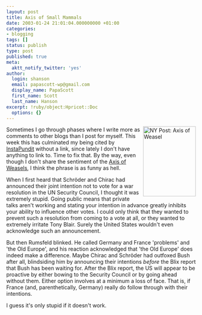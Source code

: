 ```yaml
---
layout: post
title: Axis of Small Mammals
date: 2003-01-24 21:01:04.000000000 +01:00
categories:
- blogging
tags: []
status: publish
type: post
published: true
meta:
  aktt_notify_twitter: 'yes'
author:
  login: shanson
  email: papascott-wp@gmail.com
  display_name: PapaScott
  first_name: Scott
  last_name: Hanson
excerpt: !ruby/object:Hpricot::Doc
  options: {}
---
```

<p><a href="http://nypost.com/"><img alt="NY Post: Axis of Weasel" src="http://www.papascott.de/wordpress/wp-content/uploads/2003/01/nyp_axis.gif" width="140" height="186" border="0" align="right" /></a> Sometimes I go through phases where I write more as comments to other blogs than I post for myself. This week this has culminated my being cited by  <a title="Instapundit.com" href="http://www.instapundit.com/archives/006988.php#006988">InstaPundit</a> without a link, since lately I don't have anything to link to. Time to fix that. By the way, even though I don't share the sentiment of the <a href="http://www.scrappleface.com/MT/archives/000608.html">Axis of Weasels</a>, I think the phrase is as funny as hell.</p>
<p>When I first heard that Schröder and Chirac had announced their joint intention not to vote for a war resolution in the UN Security Council, I thought it was extremely stupid. Going public means that private talks aren't working and stating your intention in advance greatly inhibits your ability to influence other votes. I could only think that they wanted to prevent such a resolution from coming to a vote at all, or they wanted to extremely irritate Tony Blair. Surely the United States wouldn't even acknowledge such an announcement.</p>
<p>But then Rumsfeld blinked. He called Germany and France 'problems' and 'the Old Europe', and his reaction acknowledged that 'the Old Europe' does indeed make a difference. Maybe Chirac and Schröder had outfoxed Bush after all, blindsiding him by announcing their intentions <em>before</em> the Blix report that Bush has been waiting for. After the Blix report, the US will appear to be proactive by either bowing to the Security Council or by going ahead without them. Either option involves at a minimum a loss of face. That is, if France (and, parenthetically, Germany) really do follow through with their intentions.</p>
<p>I guess it's only stupid if it doesn't work.</p>
